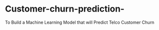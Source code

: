# Customer-churn-prediction-
To Build a Machine Learning Model that will Predict Telco Customer Churn
